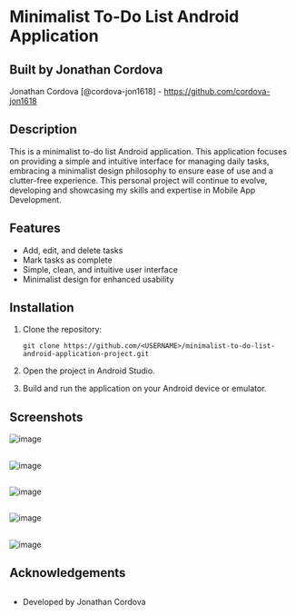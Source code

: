 # Minimalist To-Do List Android Application


## Built by Jonathan Cordova

Jonathan Cordova [@cordova-jon1618] - https://github.com/cordova-jon1618

##  Description

This is a minimalist to-do list Android application. This application focuses on providing a simple and intuitive interface for managing daily tasks, embracing a minimalist design philosophy to ensure ease of use and a clutter-free experience. This personal project will continue to evolve, developing and showcasing my skills and expertise in Mobile App Development.

##  Features

*    Add, edit, and delete tasks
*    Mark tasks as complete
*    Simple, clean, and intuitive user interface
*    Minimalist design for enhanced usability

##  Installation
1. 	Clone the repository:

	    git clone https://github.com/<USERNAME>/minimalist-to-do-list-android-application-project.git

2. 	Open the project in Android Studio.

3.	Build and run the application on your Android device or emulator.

##  Screenshots

![image](https://github.com/cordova-jon1618/minimalist-to-do-list-android-application-project/assets/29684905/8e1c81bc-4056-436d-b4dd-cdd4831a2eda)

## 

![image](https://github.com/cordova-jon1618/minimalist-to-do-list-android-application-project/assets/29684905/283bcd7c-ef88-4ac6-97e9-7d9c723b97fd)

## 

![image](https://github.com/cordova-jon1618/minimalist-to-do-list-android-application-project/assets/29684905/b0fff2f7-e959-4cf1-9e3b-c980d1319c40)

## 

![image](https://github.com/cordova-jon1618/minimalist-to-do-list-android-application-project/assets/29684905/d9424d91-e140-48df-8e08-631a0e5dcd44)

## 

![image](https://github.com/cordova-jon1618/minimalist-to-do-list-android-application-project/assets/29684905/370a70ca-b69c-469a-a5b4-ced6f409ef08)


##  Acknowledgements
## 

*    Developed by Jonathan Cordova

## 
